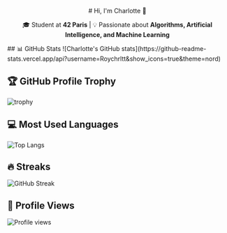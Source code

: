 <p align="center">
# Hi, I'm Charlotte 👋
</p>
<p align="center">
🎓 Student at <b>42 Paris</b> | 💡 Passionate about <b>Algorithms, Artificial Intelligence, and Machine Learning</b>  
</p>
## 📊 GitHub Stats
![Charlotte's GitHub stats](https://github-readme-stats.vercel.app/api?username=Roychrltt&show_icons=true&theme=nord)

## 🏆 GitHub Profile Trophy
![trophy](https://github-profile-trophy.vercel.app/?username=Roychrltt&theme=nord&column=7)

## 💻 Most Used Languages
![Top Langs](https://github-readme-stats.vercel.app/api/top-langs/?username=Roychrltt&layout=compact&theme=nord)

## 🔥 Streaks
![GitHub Streak](https://streak-stats.demolab.com?user=Roychrltt&theme=nord)

## 👀 Profile Views
![Profile views](https://komarev.com/ghpvc/?username=Roychrltt&color=blueviolet)

